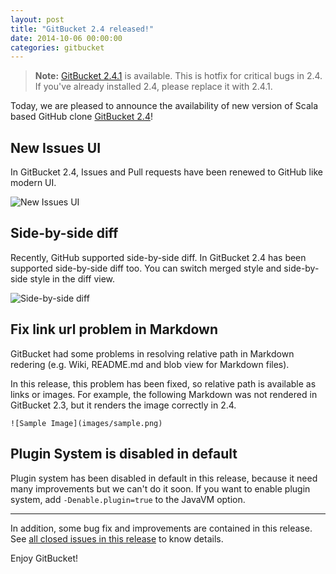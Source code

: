 ```yaml
---
layout: post
title: "GitBucket 2.4 released!"
date: 2014-10-06 00:00:00
categories: gitbucket
---
```


> **Note:** [GitBucket 2.4.1](https://github.com/gitbucket/gitbucket/releases/tag/2.4.1) is available. This is hotfix for critical bugs in 2.4. If you've already installed 2.4, please replace it with 2.4.1.

Today, we are pleased to announce the availability of new version of Scala based GitHub clone [GitBucket 2.4](https://github.com/gitbucket/gitbucket/releases/tag/2.4)!

## New Issues UI

In GitBucket 2.4, Issues and Pull requests have been renewed to GitHub like modern UI.

![New Issues UI]({{site.baseurl}}/images/gitbucket-2.4/new_issues_ui.png)

## Side-by-side diff

Recently, GitHub supported side-by-side diff. In GitBucket 2.4 has been supported side-by-side diff too. You can switch merged style and side-by-side style in the diff view.

![Side-by-side diff]({{site.baseurl}}/images/gitbucket-2.4/side_by_side_diff.png)

## Fix link url problem in Markdown

GitBucket had some problems in resolving relative path in Markdown redering (e.g. Wiki, README.md and blob view for Markdown files).

In this release, this problem has been fixed, so relative path is available as links or images. For example, the following Markdown was not rendered in GitBucket 2.3, but it renders the image correctly in 2.4.

```
![Sample Image](images/sample.png)
```

## Plugin System is disabled in default

Plugin system has been disabled in default in this release, because it need many improvements but we can't do it soon. If you want to enable plugin system, add `-Denable.plugin=true` to the JavaVM option.

----

In addition, some bug fix and improvements are contained in this release. See [all closed issues in this release](https://github.com/gitbucket/gitbucket/issues?q=milestone%3A2.4+is%3Aclosed) to know details.

Enjoy GitBucket!

